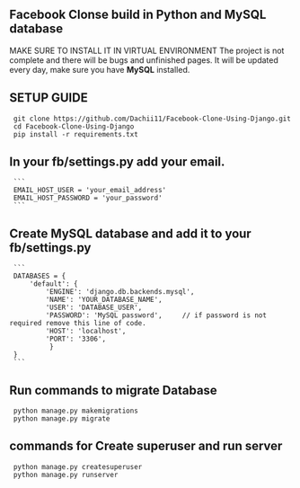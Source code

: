 ## Facebook Clonse build in Python and MySQL database
MAKE SURE TO INSTALL IT IN VIRTUAL ENVIRONMENT
The project is not complete and there will be bugs and unfinished pages.
It will be updated every day, make sure you have **MySQL** installed.

## SETUP GUIDE
     git clone https://github.com/Dachii11/Facebook-Clone-Using-Django.git
     cd Facebook-Clone-Using-Django
     pip install -r requirements.txt

## In your fb/settings.py add your email.
     ```
     EMAIL_HOST_USER = 'your_email_address'
     EMAIL_HOST_PASSWORD = 'your_password'
     ```

## Create MySQL database and add it to your fb/settings.py
     ```
     DATABASES = {
         'default': {
             'ENGINE': 'django.db.backends.mysql',
             'NAME': 'YOUR_DATABASE_NAME',
             'USER': 'DATABASE_USER',
             'PASSWORD': 'MySQL password',     // if password is not required remove this line of code.
             'HOST': 'localhost',
             'PORT': '3306',
              }
     }
     ```

## Run commands to migrate Database
     python manage.py makemigrations
     python manage.py migrate

## commands for Create superuser and run server
     python manage.py createsuperuser
     python manage.py runserver
